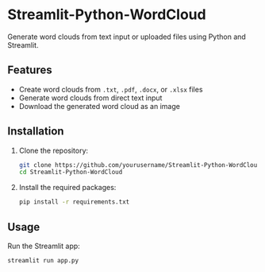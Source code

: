 # Streamlit-Python-WordCloud

Generate word clouds from text input or uploaded files using Python and Streamlit.

## Features

- Create word clouds from `.txt`, `.pdf`, `.docx`, or `.xlsx` files
- Generate word clouds from direct text input
- Download the generated word cloud as an image

## Installation

1. Clone the repository:
    ```sh
    git clone https://github.com/yourusername/Streamlit-Python-WordCloud.git
    cd Streamlit-Python-WordCloud
    ```

2. Install the required packages:
    ```sh
    pip install -r requirements.txt
    ```

## Usage

Run the Streamlit app:
```sh
streamlit run app.py
